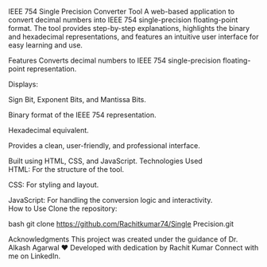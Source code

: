 IEEE 754 Single Precision Converter Tool
A web-based application to convert decimal numbers into IEEE 754 single-precision floating-point format. The tool provides step-by-step explanations, highlights the binary and hexadecimal representations, and features an intuitive user interface for easy learning and use.<br>

Features
Converts decimal numbers to IEEE 754 single-precision floating-point representation.

Displays:

Sign Bit, Exponent Bits, and Mantissa Bits.

Binary format of the IEEE 754 representation.

Hexadecimal equivalent.

Provides a clean, user-friendly, and professional interface.

Built using HTML, CSS, and JavaScript.
Technologies Used<br>
HTML: For the structure of the tool.

CSS: For styling and layout.<br>

JavaScript: For handling the conversion logic and interactivity.<br>
How to Use
Clone the repository:

bash
git clone  https://github.com/Rachitkumar74/Single Precision.git

Acknowledgments
This project was created under the guidance of Dr. Alkash Agarwal ❤ Developed with dedication by Rachit Kumar Connect with me on LinkedIn.
